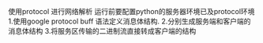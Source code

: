 使用protocol 进行网络解析
运行前要配置python的服务器环境已及protocol环境
1.使用google protocol buff 语法定义消息体结构.
2.分别生成服务端和客户端的消息体结构
3.将服务区传输的二进制流直接转成客户端的结构
